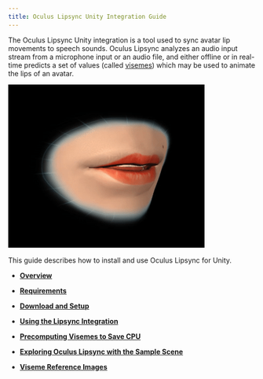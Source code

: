 ```yaml
---
title: Oculus Lipsync Unity Integration Guide
---
```

The Oculus Lipsync Unity integration is a tool used to sync avatar lip movements to speech sounds. Oculus Lipsync analyzes an audio input stream from a microphone input or an audio file, and either offline or in real-time predicts a set of values (called [visemes](/documentation/audiosdk/latest/concepts/audio-ovrlipsync-viseme-reference/)) which may be used to animate the lips of an avatar.

![](/images/documentation-audiosdk-latest-concepts-book-audio-ovrlipsync-0.gif "Geometry morph target using Oculus lipsync to say: Welcome to the Oculus Lipsync demo")  


This guide describes how to install and use Oculus Lipsync for Unity.

* **[Overview](/documentation/audiosdk/latest/concepts/audio-ovrlipsync-overview/)**
* **[Requirements](/documentation/audiosdk/latest/concepts/audio-ovrlipsync-req/)**  

* **[Download and Setup](/documentation/audiosdk/latest/concepts/audio-ovrlipsync-setup/)**  

* **[Using the Lipsync Integration](/documentation/audiosdk/latest/concepts/audio-ovrlipsync-sample-details/)**  

* **[Precomputing Visemes to Save CPU](/documentation/audiosdk/latest/concepts/audio-ovrlipsync-precomputed/)**  

* **[Exploring Oculus Lipsync with the Sample Scene](/documentation/audiosdk/latest/concepts/audio-ovrlipsync-sample/)**
* **[Viseme Reference Images](/documentation/audiosdk/latest/concepts/audio-ovrlipsync-viseme-reference/)**
